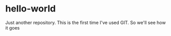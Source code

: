 # hello-world
Just another repository.
This is the first time I've used GIT. So we'll see how it goes
